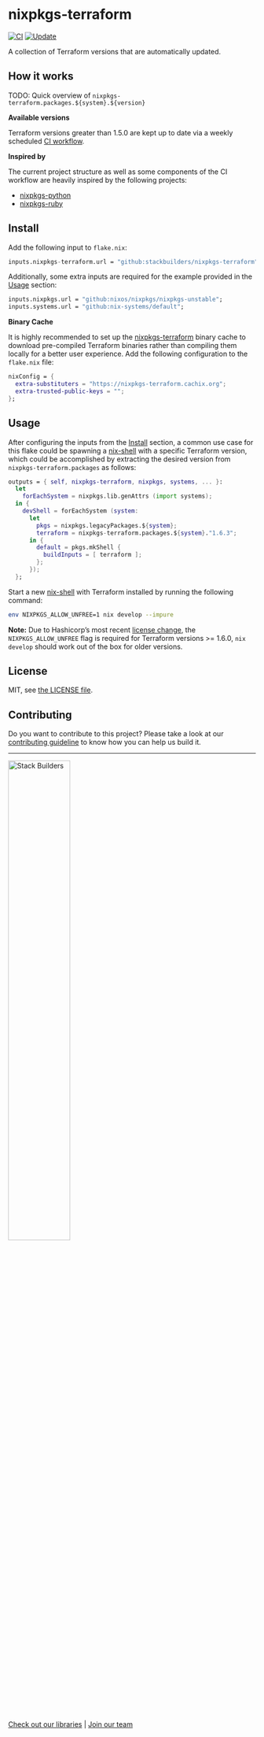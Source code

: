 # nixpkgs-terraform

[![CI](https://github.com/stackbuilders/nixpkgs-terraform/actions/workflows/ci.yml/badge.svg)](https://github.com/stackbuilders/nixpkgs-terraform/actions/workflows/ci.yml)
[![Update](https://github.com/stackbuilders/nixpkgs-terraform/actions/workflows/update.yml/badge.svg)](https://github.com/stackbuilders/nixpkgs-terraform/actions/workflows/update.yml)

A collection of Terraform versions that are automatically updated.

## How it works

TODO: Quick overview of `nixpkgs-terraform.packages.${system}.${version}`

**Available versions**

Terraform versions greater than 1.5.0 are kept up to date via a weekly
scheduled [CI workflow](.github/workflows/update.yml).

**Inspired by**

The current project structure as well as some components of the CI workflow are
heavily inspired by the following projects:

- [nixpkgs-python](https://github.com/cachix/nixpkgs-python)
- [nixpkgs-ruby](https://github.com/bobvanderlinden/nixpkgs-ruby)

## Install

Add the following input to `flake.nix`:

```nix
inputs.nixpkgs-terraform.url = "github:stackbuilders/nixpkgs-terraform";
```

Additionally, some extra inputs are required for the example provided in the
[Usage](#usage) section:

```nix
inputs.nixpkgs.url = "github:nixos/nixpkgs/nixpkgs-unstable";
inputs.systems.url = "github:nix-systems/default";
```

**Binary Cache**

It is highly recommended to set up the
[nixpkgs-terraform](https://nixpkgs-terraform.cachix.org) binary cache to
download pre-compiled Terraform binaries rather than compiling them locally for
a better user experience. Add the following configuration to the `flake.nix`
file:

```nix
nixConfig = {
  extra-substituters = "https://nixpkgs-terraform.cachix.org";
  extra-trusted-public-keys = "";
};
```

## Usage

After configuring the inputs from the [Install](#install) section, a common use
case for this flake could be spawning a [nix-shell] with a specific Terraform
version, which could be accomplished by extracting the desired version from
`nixpkgs-terraform.packages` as follows:

```nix
outputs = { self, nixpkgs-terraform, nixpkgs, systems, ... }:
  let
    forEachSystem = nixpkgs.lib.genAttrs (import systems);
  in {
    devShell = forEachSystem (system:
      let
        pkgs = nixpkgs.legacyPackages.${system};
        terraform = nixpkgs-terraform.packages.${system}."1.6.3";
      in {
        default = pkgs.mkShell {
          buildInputs = [ terraform ];
        };
      });
  };
```

Start a new [nix-shell] with Terraform installed by running the following
command:

```sh
env NIXPKGS_ALLOW_UNFREE=1 nix develop --impure
```

**Note:** Due to Hashicorp’s most recent [license
change](https://www.hashicorp.com/blog/hashicorp-adopts-business-source-license),
the `NIXPKGS_ALLOW_UNFREE` flag is required for Terraform versions >= 1.6.0,
`nix develop` should work out of the box for older versions.

## License

MIT, see [the LICENSE file](LICENSE).

## Contributing

Do you want to contribute to this project? Please take a look at our
[contributing guideline](docs/CONTRIBUTING.md) to know how you can help us
build it.

---
<img src="https://www.stackbuilders.com/media/images/Sb-supports.original.png"
alt="Stack Builders" width="50%"></img>  
[Check out our libraries](https://github.com/stackbuilders/) | [Join our
team](https://www.stackbuilders.com/join-us/)

[nix-shell]: https://nixos.wiki/wiki/Development_environment_with_nix-shell
